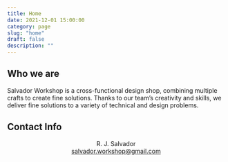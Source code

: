```yaml
---
title: Home
date: 2021-12-01 15:00:00
category: page
slug: "home"
draft: false
description: ""
---
```


## Who we are

Salvador Workshop is a cross-functional design shop, combining multiple crafts to create fine solutions. Thanks to our team’s creativity and skills, we deliver fine solutions to a variety of technical and design problems.

## Contact Info

<div style="text-align: center">

R. J. Salvador  
salvador.workshop@gmail.com

</div>
